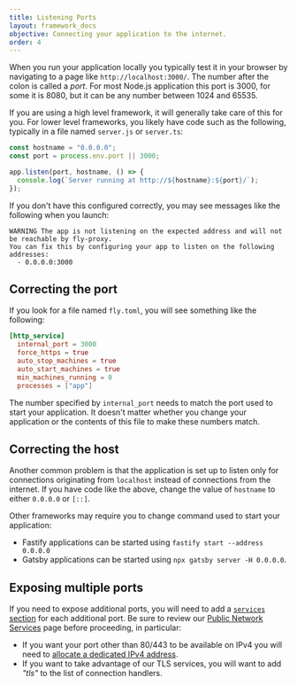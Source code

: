 ```yaml
---
title: Listening Ports
layout: framework_docs
objective: Connecting your application to the internet.
order: 4
---
```


When you run your application locally you typically test it in your browser by navigating
to a page like `http://localhost:3000/`.  The number after the colon is called a _port_.
For most Node.js application this port is 3000, for some it is 8080, but it can be any number between 1024 and 65535.

If you are using a high level framework, it will generally take care of this for you.
For lower level frameworks, you likely have code such as the following, typically in
a file named `server.js` or `server.ts`:

```javascript
const hostname = "0.0.0.0";
const port = process.env.port || 3000;

app.listen(port, hostname, () => {
  console.log(`Server running at http://${hostname}:${port}/`);
});
```

If you don't have this configured correctly, you may see messages like the following
when you launch:

```text
WARNING The app is not listening on the expected address and will not be reachable by fly-proxy.
You can fix this by configuring your app to listen on the following addresses:
  - 0.0.0.0:3000
```

## Correcting the port

If you look for a file named `fly.toml`, you will see something like the following:

```toml
[http_service]
  internal_port = 3000
  force_https = true
  auto_stop_machines = true
  auto_start_machines = true
  min_machines_running = 0
  processes = ["app"]
```

The number specified by `internal_port` needs to match the port used to start your
application.  It doesn't matter whether you change your application or the contents
of this file to make these numbers match.

## Correcting the host

Another common problem is that the application is set up to listen only for connections
originating from `localhost` instead of connections from the internet.  If you have
code like the above, change the value of `hostname` to either `0.0.0.0` or `[::]`.

Other frameworks may require you to change command used to start your application:

  * Fastify applications can be started using `fastify start --address 0.0.0.0`
  * Gatsby applications can be started using `npx gatsby server -H 0.0.0.0`.

## Exposing multiple ports

If you need to expose additional ports, you will need to add a
[`services` section](https://fly.io/docs/reference/configuration/#the-services-sections) for each additional port.  Be sure to review our
[Public Network Services](https://fly.io/docs/reference/services/) page before proceeding, in particular:

  * If you want your port other than 80/443 to be available on IPv4 you will need to [allocate a dedicated IPv4 address](https://fly.io/docs/flyctl/ips-allocate-v4/).
  * If you want to take advantage of our TLS services, you will want to add _"tls"_ to the list of connection handlers.
